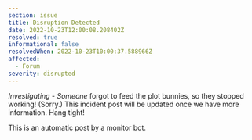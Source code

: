 ```yaml
---
section: issue
title: Disruption Detected
date: 2022-10-23T12:00:08.208402Z
resolved: true
informational: false
resolvedWhen: 2022-10-23T10:00:37.588966Z
affected:
  - Forum
severity: disrupted
---
```

*Investigating* - _Someone_ forgot to feed the plot bunnies, so they stopped working! (Sorry.) This incident post will be updated once we have more information. Hang tight!

This is an automatic post by a monitor bot.
        